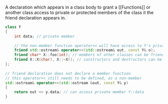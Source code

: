 A declaration which appears in a class body to grant a [[Functions]] or another class access to private or protected members of the class it the friend declaration appears in.

```cpp
class Y
{
    int data; // private member
 
    // the non-member function operator<< will have access to Y's private members
    friend std::ostream& operator<<(std::ostream& out, const Y& o);
    friend char* X::foo(int); // members of other classes can be friends too
    friend X::X(char), X::~X(); // constructors and destructors can be friends
};
 
// friend declaration does not declare a member function
// this operator<< still needs to be defined, as a non-member
std::ostream& operator<<(std::ostream &out, const Y& y)
{
    return out << y.data; // can access private member Y::data
}
```
